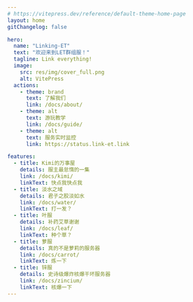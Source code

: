 ```yaml
---
# https://vitepress.dev/reference/default-theme-home-page
layout: home
gitChangelog: false

hero:
  name: "Linking-ET"
  text: "欢迎来到LET群组服！"
  tagline: Link everything!
  image:
    src: res/img/cover_full.png
    alt: VitePress
  actions:
    - theme: brand
      text: 了解我们
      link: /docs/about/
    - theme: alt
      text: 游玩教学
      link: /docs/guide/
    - theme: alt
      text: 服务实时监控
      link: https://status.link-et.link

features:
  - title: Kimi的万事屋
    details: 服主最怠惰的一集
    link: /docs/kimi/
    linkText: 快点我快点我
  - title: 淡水之域
    details: 君子之胶淡如水
    link: /docs/water/
    linkText: 打一发？
  - title: 叶服
    details: 补药艾草谢谢
    link: /docs/leaf/
    linkText: 种个草？
  - title: 萝服
    details: 真的不是萝莉的服务器
    link: /docs/carrot/
    linkText: 炼一下
  - title: 锌服
    details: 史诗级爆炸核爆干坏服务器
    link: /docs/zincium/
    linkText: 核爆一下
---
```

